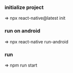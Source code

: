 ### initialize project

=> npx react-native@latest init <Project-name>

### run on android

=> npx react-native run-android

### run

=> npm run start
